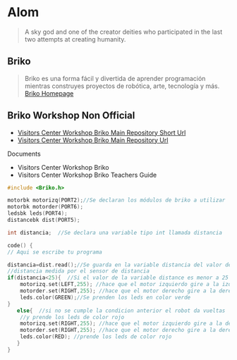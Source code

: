 # Alom

> A sky god and one of the creator deities who participated in the last two attempts at creating humanity.

## Briko

> Briko es una forma fácil y divertida de aprender programación mientras construyes proyectos de robótica, arte, tecnología y más. [Briko Homepage](https://brikorobotics.com/)

## Briko Workshop Non Official

- [Visitors Center Workshop Briko Main Repository Short Url](https://goo.gl/2BMyhE)
- [Visitors Center Workshop Briko Main Repository Url](https://drive.google.com/drive/folders/0B6h7kxp-oIy8enBvUmRRUkdWMXc)

Documents

- Visitors Center Workshop Briko
- Visitors Center Workshop Briko Teachers Guide


```c
#include <Briko.h>

motorbk motorizq(PORT2);//Se declaran los módulos de briko a utilizar
motorbk motorder(PORT6);
ledsbk leds(PORT4);
distancebk dist(PORT5);              

int distancia;  //Se declara una variable tipo int llamada distancia

code() {
// Aqui se escribe tu programa

distancia=dist.read();//Se guarda en la variable distancia del valor de la
//distancia medida por el sensor de distancia
if(distancia<25){  //Si el valor de la variable distance es menor a 25
    motorizq.set(LEFT,255); //hace que el motor izquierdo gire a la izquierda
    motorder.set(RIGHT,255); //hace que el motor derecho gire a la derecha
    leds.color(GREEN);//Se prenden los leds en color verde
}
   else{  //si no se cumple la condicion anterior el robot da vueltas 
    //y prende los leds de color rojo
    motorizq.set(RIGHT,255); //hace que el motor izquierdo gire a la derecha
    motorder.set(RIGHT,255); //hace que el motor derecho gire a la derecha
    leds.color(RED); //prende los leds de color rojo
   }  
}
```